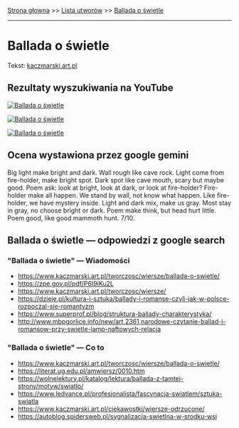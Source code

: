 [Strona głowna](../index.md) >> [Lista utworów](../list.md) >> [Ballada o świetle](65.md)

---

# Ballada o świetle

Tekst: [kaczmarski.art.pl](https://www.kaczmarski.art.pl/tworczosc/wiersze/ballada-o-swietle/)

## Rezultaty wyszukiwania na YouTube

[![Ballada o świetle](http://img.youtube.com/vi/9LrEzTkZo2Y/0.jpg)](https://www.youtube.com/watch?v=9LrEzTkZo2Y "Jacek Kaczmarski - Ballada o bieli - YouTube")

[![Ballada o świetle](http://img.youtube.com/vi/iF37u6fZcdc/0.jpg)](https://www.youtube.com/watch?v=iF37u6fZcdc "Jacek Kaczmarski -  Ballada o spalonej synagodze - YouTube")

[![Ballada o świetle](http://img.youtube.com/vi/Ibyol3MsLvc/0.jpg)](https://www.youtube.com/watch?v=Ibyol3MsLvc "Ballada o bieli - YouTube")

## Ocena wystawiona przez google gemini

Big light make bright and dark. Wall rough like cave rock. Light come from fire-holder, make bright spot. Dark spot like cave mouth, scary but maybe good. Poem ask: look at bright, look at dark, or look at fire-holder? Fire-holder make all happen. We stand by wall, not know what happen. Like fire-holder, we have mystery inside. Light and dark mix, make us gray. Most stay in gray, no choose bright or dark. Poem make think, but head hurt little. Poem good, like good mammoth hunt. 7/10.


## Ballada o świetle — odpowiedzi z google search

### "Ballada o świetle" — Wiadomości

 - <https://www.kaczmarski.art.pl/tworczosc/wiersze/ballada-o-swietle/>
 - <https://zpe.gov.pl/pdf/P6I9iKu2L>
 - <https://www.kaczmarski.art.pl/tworczosc/wiersze/>
 - <https://dzieje.pl/kultura-i-sztuka/ballady-i-romanse-czyli-jak-w-polsce-rozpoczal-sie-romantyzm>
 - <https://www.superprof.pl/blog/struktura-ballady-charakterystyka/>
 - <http://www.mbpgorlice.info/new/art,2361,narodowe-czytanie-ballad-i-romansow-przy-swietle-lamp-naftowych-relacja>

### "Ballada o świetle" — Co to

 - <https://www.kaczmarski.art.pl/tworczosc/wiersze/ballada-o-swietle/>
 - <https://literat.ug.edu.pl/amwiersz/0010.htm>
 - <https://wolnelektury.pl/katalog/lektura/ballada-z-tamtej-strony/motyw/swiatlo/>
 - <https://www.ledvance.pl/profesjonalista/fascynacja-swiatlem/sztuka-swiatla>
 - <https://www.kaczmarski.art.pl/ciekawostki/wiersze-odrzucone/>
 - <https://autoblog.spidersweb.pl/sygnalizacja-swietlna-w-srodku-wsi>

